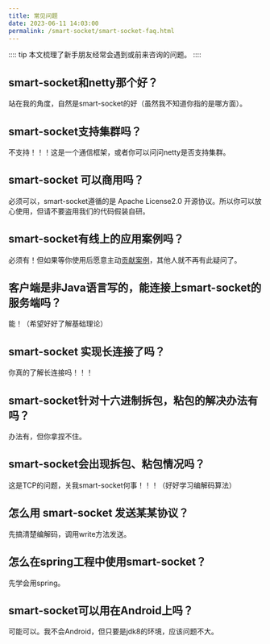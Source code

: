 ```yaml
---
title: 常见问题
date: 2023-06-11 14:03:00
permalink: /smart-socket/smart-socket-faq.html
---
```

:::: tip
本文梳理了新手朋友经常会遇到或前来咨询的问题。
::::

## smart-socket和netty那个好？
站在我的角度，自然是smart-socket的好（虽然我不知道你指的是哪方面）。

## smart-socket支持集群吗？
不支持！！！这是一个通信框架，或者你可以问问netty是否支持集群。

## smart-socket 可以商用吗？
必须可以，smart-socket遵循的是 Apache License2.0 开源协议。所以你可以放心使用，但请不要盗用我们的代码假装自研。

## smart-socket有线上的应用案例吗？
必须有！但如果等你使用后愿意主动[贡献案例](https://gitee.com/smartboot/smart-socket/issues/IHV69)，其他人就不再有此疑问了。

## 客户端是非Java语言写的，能连接上smart-socket的服务端吗？
能！（希望好好了解基础理论）

## smart-socket 实现长连接了吗？
你真的了解长连接吗！！！

## smart-socket针对十六进制拆包，粘包的解决办法有吗？
办法有，但你拿捏不住。

## smart-socket会出现拆包、粘包情况吗？
这是TCP的问题，关我smart-socket何事！！！（好好学习编解码算法）

## 怎么用 smart-socket 发送某某协议？
先搞清楚编解码，调用write方法发送。

## 怎么在spring工程中使用smart-socket？
先学会用spring。

## smart-socket可以用在Android上吗？
可能可以。我不会Android，但只要是jdk8的环境，应该问题不大。


